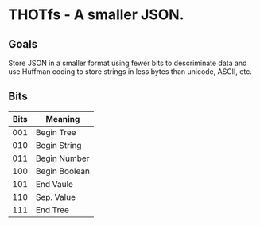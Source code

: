 # THOTfs - A smaller JSON.

## Goals
Store JSON in a smaller format using fewer bits to descriminate data and use Huffman coding to store strings in less bytes than unicode, ASCII, etc.

## Bits
|Bits | Meaning       |
|-----|---------------|
|001  | Begin Tree    |
|010  | Begin String  |
|011  | Begin Number  |
|100  | Begin Boolean |
|101  | End Vaule     |
|110  | Sep. Value    |
|111  | End Tree      |

